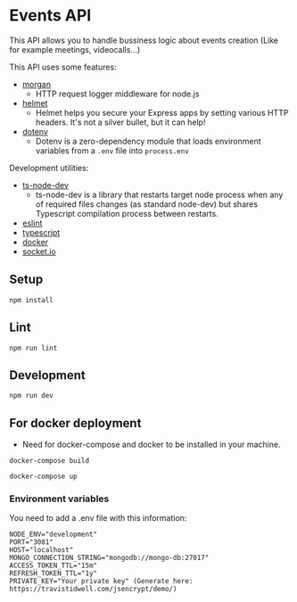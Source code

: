 # Events API 

This API allows you to handle bussiness logic about events creation (Like for example meetings, videocalls...)

This API uses some features:

- [morgan](https://www.npmjs.com/package/morgan)
  - HTTP request logger middleware for node.js
- [helmet](https://www.npmjs.com/package/helmet)
  - Helmet helps you secure your Express apps by setting various HTTP headers. It's not a silver bullet, but it can help!
- [dotenv](https://www.npmjs.com/package/dotenv)
  - Dotenv is a zero-dependency module that loads environment variables from a `.env` file into `process.env`

Development utilities:

- [ts-node-dev](https://www.npmjs.com/package/ts-node-dev)
  - ts-node-dev is a library that restarts target node process when any of required files changes (as standard node-dev) but shares Typescript compilation process between restarts.
- [eslint](https://www.npmjs.com/package/eslint)
- [typescript](https://www.npmjs.com/package/typescript)
- [docker](https://www.docker.com/)
- [socket.io](https://www.socket.io/)

## Setup

```
npm install
```

## Lint

```
npm run lint
```

## Development

```
npm run dev
```

## For docker deployment

* Need for docker-compose and docker to be installed in your machine.
  
```
docker-compose build
```

```
docker-compose up
```

### Environment variables

You need to add a .env file with this information:

```
NODE_ENV="development"
PORT="3081"
HOST="localhost"
MONGO_CONNECTION_STRING="mongodb://mongo-db:27017"
ACCESS_TOKEN_TTL="15m"
REFRESH_TOKEN_TTL="1y"
PRIVATE_KEY="Your private key" (Generate here: https://travistidwell.com/jsencrypt/demo/)
```